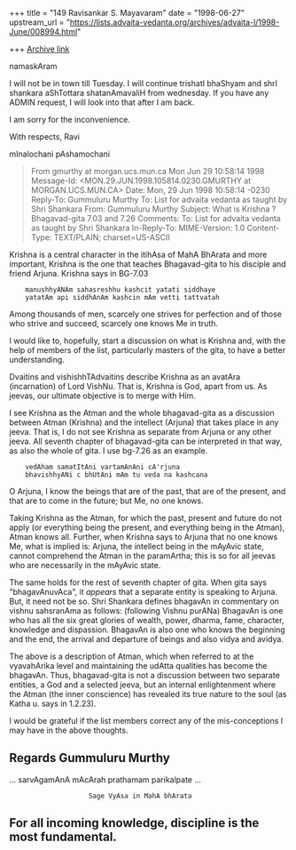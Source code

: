 +++
title = "149 Ravisankar S. Mayavaram"
date = "1998-06-27"
upstream_url = "https://lists.advaita-vedanta.org/archives/advaita-l/1998-June/008994.html"

+++
[Archive link](https://lists.advaita-vedanta.org/archives/advaita-l/1998-June/008994.html)

namaskAram

I will not be in town till Tuesday. I will continue trishatI bhaShyam and
shrI shankara aShTottara shatanAmavaliH  from wednesday. If you have any
ADMIN request, I will look into that after I am back.

I am sorry for the inconvenience.

With respects,
Ravi

mInalochani pAshamochani
>From gmurthy at morgan.ucs.mun.ca Mon Jun 29 10:58:14 1998
Message-Id: <MON.29.JUN.1998.105814.0230.GMURTHY at MORGAN.UCS.MUN.CA>
Date: Mon, 29 Jun 1998 10:58:14 -0230
Reply-To: Gummuluru Murthy <gmurthy at morgan.ucs.mun.ca>
To: List for advaita vedanta as taught by Shri Shankara
        <ADVAITA-L at TAMU.EDU>
From: Gummuluru Murthy <gmurthy at MORGAN.UCS.MUN.CA>
Subject: What is Krishna ? Bhagavad-gita 7.03 and 7.26
Comments: To: List for advaita vedanta as taught by Shri Shankara
        <ADVAITA-L at TAMU.EDU>
In-Reply-To: <C117FA6344C9CF119B914000130153140306BEC9 at ny03nbcge.nbc.com>
MIME-Version: 1.0
Content-Type: TEXT/PLAIN; charset=US-ASCII

Krishna is a central character in the itihAsa of MahA BhArata and
more important, Krishna is the one that teaches Bhagavad-gita to his
disciple and friend Arjuna. Krishna says in BG-7.03

        manushhyANAm sahasreshhu kashcit yatati siddhaye
        yatatAm api siddhAnAm kashcin mAm vetti tattvatah

Among thousands of men, scarcely one strives for perfection and of those
who strive and succeed, scarcely one knows Me in truth.

I would like to, hopefully, start a discussion on what is Krishna and,
with the help of members of the list, particularly masters of the gita,
to have a better understanding.

Dvaitins and vishishhTAdvaitins describe Krishna as an avatAra
(incarnation) of Lord VishNu. That is, Krishna is God, apart from us.
As jeevas, our ultimate objective is to merge with Him.

I see Krishna as the Atman and the whole bhagavad-gita as a discussion
between Atman (Krishna) and the intellect (Arjuna) that takes place in
any jeeva. That is, I do not see Krishna as separate from Arjuna or any
other jeeva. All seventh chapter of bhagavad-gita can be interpreted in
that way, as also the whole of gita. I use bg-7.26 as an example.

        vedAham samatItAni vartamAnAni cA'rjuna
        bhavishhyANi c bhUtAni mAm tu veda na kashcana

O Arjuna, I know the beings that are of the past, that are of the present,
and that are to come in the future; but Me, no one knows.

Taking Krishna as the Atman, for which the past, present and future do not
apply (or everything being the present, and everything being in the
Atman), Atman knows all. Further, when Krishna says to Arjuna that no one
knows Me, what is implied is: Arjuna, the intellect being in the mAyAvic
state, cannot comprehend the Atman in the paramArtha; this is so for all
jeevas who are necessarily in the mAyAvic state.

The same holds for the rest of seventh chapter of gita. When gita says
"bhagavAnuvAca", it *appears* that a separate entity is speaking to
Arjuna. But, it need not be so. Shri Shankara defines bhagavAn in
commentary on vishnu sahsranAma as follows: (following Vishnu purANa)
BhagavAn is one who has all the six great glories of wealth, power,
dharma, fame, character, knowledge and dispassion. BhagavAn is also one
who knows the beginning and the end, the arrival and departure of beings
and also vidya and avidya.

The above is a description of Atman, which when referred to at the
vyavahArika level and maintaining the udAtta qualities has become the
bhagavAn. Thus, bhagavad-gita is not a discussion between two separate
entities, a God and a selected jeeva, but an internal enlightenment
where the Atman (the inner conscience) has revealed its true nature
to the soul (as Katha u. says in 1.2.23).

I would be grateful if the list members correct any of the mis-conceptions
I may have in the above thoughts.

Regards
Gummuluru Murthy
------------------------------------------------------------------------
... sarvAgamAnA mAcArah prathamam parikalpate ...

                        Sage VyAsa in MahA bhArata

For all incoming knowledge, discipline is the most fundamental.
------------------------------------------------------------------------

